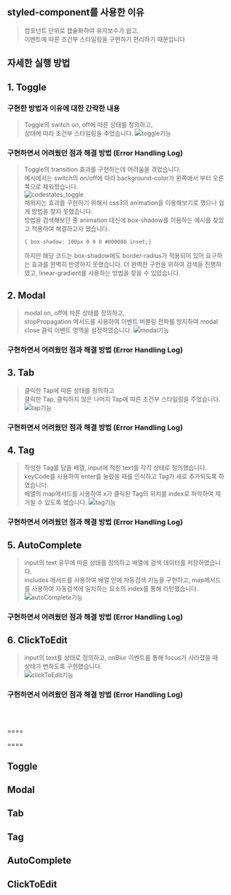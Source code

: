 ## styled-component를 사용한 이유
> 컴포넌트 단위로 캡슐화하여 유지보수가 쉽고, <br> 이벤트에 따른 조건부 스타일링을 구현하기 편리하기 때문입니다

## 자세한 실행 방법


    
## 1. Toggle
### 구현한 방법과 이유에 대한 간략한 내용
> Toggle의 switch on, off에 따른 상태를 정의하고, <br> 상태에 따라 조건부 스타일링을 주었습니다.
> ![toggle기능](https://user-images.githubusercontent.com/84559872/152782161-deb8100e-5f41-4fc5-b91e-368e0ed09bf6.gif)

### 구현하면서 어려웠던 점과 해결 방법 (Error Handling Log)
> Toggle의 transition 효과를 구현하는데 어려움을 겪었습니다. <br>
> 예시에서는 switch의 on/off에 따라 background-color가 왼쪽에서 부터 오른쪽으로 채워졌습니다. <br>
> ![codestates_toggle](https://user-images.githubusercontent.com/84559872/152099443-d19cc57e-b372-49b0-bc5f-0966ca310b1d.gif) <br>
> 채워지는 효과를 구현하기 위해서 css3의 animation을 이용해보기로 했으나 쉽게 방법을 찾지 못했습니다. <br>
> 방법을 검색해보던 중 animation 대신에 box-shadow를 이용하는 예시를 찾았고 적용하여 해결하고자 했습니다.
> <pre><code>{ box-shadow: 100px 0 0 0 #000080 inset;}</code></pre>
> 하지만 해당 코드는 box-shadow에도 border-radius가 적용되어 있어 요구하는 효과를 완벽히 반영하지 못했습니다.
> 더 완벽한 구현을 위하여 검색을 진행하였고, linear-gradient를 사용하는 방법을 찾을 수 있었습니다.

## 2. Modal
> modal on, off에 따른 상태를 정의하고, <br> stopPropagation 메서드를 사용하여 이벤트 버블링 전파를 방지하여 modal close 클릭 이벤트 영역을 설정하였습니다.
> ![modal기능](https://user-images.githubusercontent.com/84559872/152782220-c09132ed-7086-45bc-8dff-f869d47ba174.gif)

### 구현하면서 어려웠던 점과 해결 방법 (Error Handling Log)

## 3. Tab
> 클릭한 Tap에 따른 상태를 정의하고 <br> 클릭한 Tap, 클릭하지 않은 나머지 Tap에 따른 조건부 스타일링을 주었습니다.
> ![tap기능](https://user-images.githubusercontent.com/84559872/152782240-0f55dbf5-c1a2-4d9d-ad99-dcc674bf13d0.gif)
### 구현하면서 어려웠던 점과 해결 방법 (Error Handling Log)
## 4. Tag
> 작성한 Tag를 담을 배열, input에 적힌 text를 각각 상태로 정의했습니다. <br>
> keyCode를 사용하여 enter를 눌렀을 때를 인식하고 Tag가 새로 추가되도록 하였습니다. <br>
> 배열의 map메서드를 사용하여 x가 클릭된 Tag의 위치를 index로 파악하여 제거될 수 있도록 했습니다.
> ![tag기능](https://user-images.githubusercontent.com/84559872/152782279-1b88d6d9-328a-40e1-8acd-9945ffd5a54a.gif)
### 구현하면서 어려웠던 점과 해결 방법 (Error Handling Log)
## 5. AutoComplete
> input의 text 유무에 따른 상태를 정의하고 배열에 검색 데이터를 저장하였습니다. <br>
> includes 메서드를 사용하여 배열 안에 자동검색 기능을 구현하고, map메서드를 사용하여 자동검색에 일치하는 요소의 index를 통해 리턴했습니다. <br>
> ![autoComplete기능](https://user-images.githubusercontent.com/84559872/152782298-2b842a60-e4fe-4554-a93d-cf1960bfe687.gif)
### 구현하면서 어려웠던 점과 해결 방법 (Error Handling Log)
## 6. ClickToEdit
> input의 text를 상태로 정의하고, onBlur 이벤트를 통해 focus가 사라졌을 때 상태가 변하도록 구현했습니다. <br>
> ![clickToEdit기능](https://user-images.githubusercontent.com/84559872/152782316-30590b24-062f-4ce9-9b31-1c066c1517a7.gif)
### 구현하면서 어려웠던 점과 해결 방법 (Error Handling Log)

<br><br>


====

====
## Toggle
## Modal
## Tab
## Tag
## AutoComplete
## ClickToEdit
